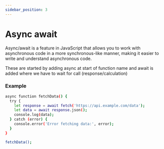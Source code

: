 ```yaml
---
sidebar_position: 3
---
```


# Async await

Async/await is a feature in JavaScript that allows you to work with asynchronous code in a more synchronous-like manner, making it easier to write and understand asynchronous code.

These are started by adding async at start of function name and await is added where we have to wait for call (response/calculation)
### Example

```bash
async function fetchData() {
  try {
    let response = await fetch('https://api.example.com/data');
    let data = await response.json();
    console.log(data);
  } catch (error) {
    console.error('Error fetching data:', error);
  }
}

fetchData();
```
